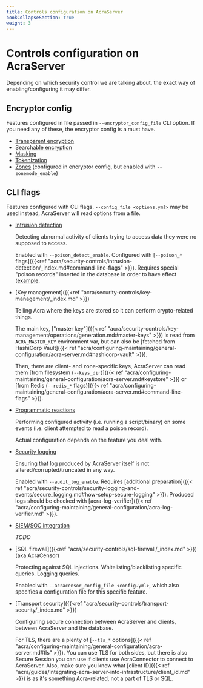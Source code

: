 ```yaml
---
title: Controls configuration on AcraServer
bookCollapseSection: true
weight: 3
---
```


# Controls configuration on AcraServer

Depending on which security control we are talking about, the exact way of enabling/configuring it may differ.

## Encryptor config

Features configured in file passed in `--encryptor_config_file` CLI option.
If you need any of these, the encryptor config is a must have.

* [Transparent encryption](/acra/security-controls/encryption/)
* [Searchable encryption](/acra/security-controls/searchable-encryption/)
* [Masking](/acra/security-controls/masking/)
* [Tokenization](/acra/security-controls/tokenization/)
* [Zones](/acra/security-controls/zones)
  (configured in encryptor config, but enabled with `--zonemode_enable`)

## CLI flags

Features configured with CLI flags.
`--config_file <options.yml>` may be used instead, AcraServer will read options from a file.

* [Intrusion detection](/acra/security-controls/intrusion-detection/)

  Detecting abnormal activity of clients trying to access data they were no supposed to access.

  Enabled with `--poison_detect_enable`.
  Configured with [`--poison_*` flags]({{<ref "acra/security-controls/intrusion-detection/_index.md#command-line-flags" >}}).
  Requires special "poison records" inserted in the database in order to have effect
  ([example](/acra/security-controls/intrusion-detection#usage-example").

* [Key management]({{<ref "acra/security-controls/key-management/_index.md" >}})

  Telling Acra where the keys are stored so it can perform crypto-related things.

  The main key, ["master key"]({{< ref "acra/security-controls/key-management/operations/generation.md#master-keys" >}})
  is read from `ACRA_MASTER_KEY` environment var, but can also be
  [fetched from HashiCorp Vault]({{< ref "acra/configuring-maintaining/general-configuration/acra-server.md#hashicorp-vault" >}}).

  Then, there are client- and zone-specific keys, AcraServer can read them
  [from filesystem (`--keys_dir`)]({{< ref "acra/configuring-maintaining/general-configuration/acra-server.md#keystore" >}}) or
  [from Redis (`--redis_*` flags)]({{< ref "acra/configuring-maintaining/general-configuration/acra-server.md#command-line-flags" >}}).

* [Programmatic reactions](/acra/security-controls/security-logging-and-events/security-events/programmatic-reactions/)

  Performing configured activity (i.e. running a script/binary)
  on some events (i.e. client attempted to read a poison record).

  Actual configuration depends on the feature you deal with.

* [Security logging](/acra/security-controls/security-logging-and-events/)

  Ensuring that log produced by AcraServer itself is not altered/corrupted/truncated in any way.

  Enabled with `--audit_log_enable`. Requires
  [additional preparation]({{< ref "acra/security-controls/security-logging-and-events/secure_logging.md#how-setup-secure-logging" >}}).
  Produced logs should be checked with
  [acra-log-verifier]({{< ref "acra/configuring-maintaining/general-configuration/acra-log-verifier.md" >}}).

* [SIEM/SOC integration](/acra/security-controls/security-logging-and-events/security-events/siem-soc-integration/)

  _TODO_

* [SQL firewall]({{<ref "acra/security-controls/sql-firewall/_index.md" >}}) (aka AcraCensor)

  Protecting against SQL injections. Whitelisting/blacklisting specific queries. Logging queries.

  Enabled with `--acracensor_config_file <config.yml>`, which also specifies a configuration file for this specific feature.

* [Transport security]({{<ref "acra/security-controls/transport-security/_index.md" >}})

  Configuring secure connection between AcraServer and clients, between AcraServer and the database.

  For TLS, there are a plenty of
  [`--tls_*` options]({{< ref "acra/configuring-maintaining/general-configuration/acra-server.md#tls" >}}).
  You can use TLS for both sides, but there is also Secure Session you can use if clients
  use AcraConnector to connect to AcraServer.
  Also, make sure you know what [client ID]({{< ref "acra/guides/integrating-acra-server-into-infrastructure/client_id.md" >}})
  is as it's something Acra-related, not a part of TLS or SQL.
